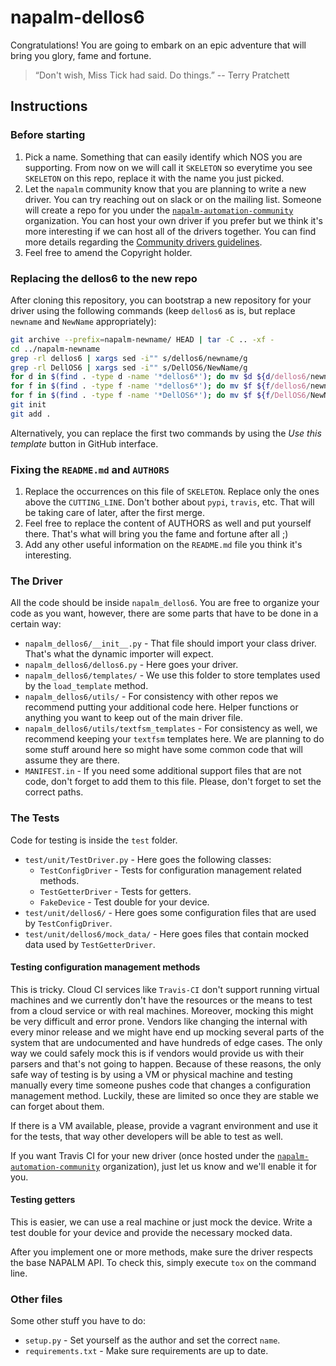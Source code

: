 # napalm-dellos6

Congratulations! You are going to embark on an epic adventure that will bring you glory, fame and
fortune.

> “Don't wish, Miss Tick had said. Do things.”
> -- Terry Pratchett

## Instructions

### Before starting

1. Pick a name. Something that can easily identify which NOS you are supporting. From now on we will
call it `SKELETON` so everytime you see `SKELETON` on this repo, replace it with the name you just
picked.
1. Let the `napalm` community know that you are planning to write a new driver. You can try reaching
out on slack or on the mailing list. Someone will create a repo for you under the
[`napalm-automation-community`](https://github.com/napalm-automation-community) organization. You
can host your own driver if you prefer but we think it's more interesting if we can host all of the
drivers together.
You can find more details regarding the [Community drivers guidelines](http://napalm.readthedocs.io/en/develop/contributing/drivers.html).
1. Feel free to amend the Copyright holder.

### Replacing the dellos6 to the new repo

After cloning this repository, you can bootstrap a new repository for
your driver using the following commands (keep `dellos6` as is, but
replace `newname` and `NewName` appropriately):

```sh
git archive --prefix=napalm-newname/ HEAD | tar -C .. -xf -
cd ../napalm-newname
grep -rl dellos6 | xargs sed -i"" s/dellos6/newname/g
grep -rl DellOS6 | xargs sed -i"" s/DellOS6/NewName/g
for d in $(find . -type d -name '*dellos6*'); do mv $d ${d/dellos6/newname}; done
for f in $(find . -type f -name '*dellos6*'); do mv $f ${f/dellos6/newname}; done
for f in $(find . -type f -name '*DellOS6*'); do mv $f ${f/DellOS6/NewName}; done
git init
git add .
```

Alternatively, you can replace the first two commands by using the
*Use this template* button in GitHub interface.

### Fixing the `README.md` and `AUTHORS`

1. Replace the occurrences on this file of `SKELETON`. Replace only the ones above
the `CUTTING_LINE`. Don't bother about `pypi`, `travis`, etc. That will be taking care of later,
after the first merge.
1. Feel free to replace the content of AUTHORS as well and put yourself there. That's what will
bring you the fame and fortune after all ;)
1. Add any other useful information on the `README.md` file you think it's interesting.

### The Driver

All the code should be inside `napalm_dellos6`. You are free to organize your code as you want,
however, there are some parts that have to be done in a certain way:

* `napalm_dellos6/__init__.py` - That file should import your class driver. That's what the
dynamic importer will expect.
* `napalm_dellos6/dellos6.py` - Here goes your driver.
* `napalm_dellos6/templates/` - We use this folder to store templates used by the `load_template`
method.
* `napalm_dellos6/utils/` - For consistency with other repos we recommend putting your additional
code here. Helper functions or anything you want to keep out of the main driver file.
* `napalm_dellos6/utils/textfsm_templates` - For consistency as well, we recommend keeping your
`textfsm` templates here. We are planning to do some stuff around here so might have some common
code that will assume they are there.
* `MANIFEST.in` - If you need some additional support files that are not code, don't forget to add
them to this file. Please, don't forget to set the correct paths.

### The Tests

Code for testing is inside the `test` folder.

* `test/unit/TestDriver.py` - Here goes the following classes:
  * `TestConfigDriver` - Tests for configuration management related methods.
  * `TestGetterDriver` - Tests for getters.
  * `FakeDevice` - Test double for your device.
* `test/unit/dellos6/` - Here goes some configuration files that are used by `TestConfigDriver`.
* `test/unit/dellos6/mock_data/` - Here goes files that contain mocked data used by
                                    `TestGetterDriver`.

#### Testing configuration management methods

This is tricky. Cloud CI services like `Travis-CI` don't support running virtual machines and
we currently don't have the resources or the means to test from a cloud service or with real
machines. Moreover, mocking this might be very difficult and error prone. Vendors like changing
the internal with every minor release and we might have end up mocking several parts of the system
that are undocumented and have hundreds of edge cases. The only way we could safely mock this is
if vendors would provide us with their parsers and that's not going to happen. Because of these
reasons, the only safe way of testing is by using a VM or physical machine and testing manually
every time someone pushes code that changes a configuration management method. Luckily, these are
limited so once they are stable we can forget about them.

If there is a VM available, please, provide a vagrant environment and use it for the tests,
that way other developers will be able to test as well.

If you want Travis CI for your new driver (once hosted under the
[`napalm-automation-community`](https://github.com/napalm-automation-community)
organization), just let us know and we'll enable it for you.

#### Testing getters

This is easier, we can use a real machine or just mock the device. Write a test double for your
device and provide the necessary mocked data.

After you implement one or more methods, make sure the driver respects the base
NAPALM API. To check this, simply execute ``tox`` on the command line.

### Other files

Some other stuff you have to do:

* `setup.py` - Set yourself as the author and set the correct `name`.
* `requirements.txt` - Make sure requirements are up to date.
